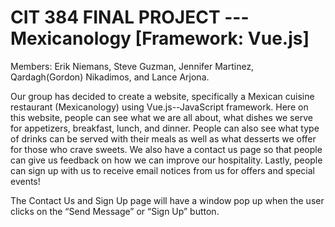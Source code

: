 # CIT 384 FINAL PROJECT --- Mexicanology [Framework: Vue.js]

Members: Erik Niemans, Steve Guzman, Jennifer Martinez, Qardagh(Gordon) Nikadimos, and Lance Arjona.

Our group has decided to create a website, specifically a Mexican cuisine restaurant (Mexicanology) using Vue.js--JavaScript framework. Here on this website, people can see what we are all about, what dishes we serve for appetizers, breakfast, lunch, and dinner. People can also see what type of drinks can be served with their meals as well as what desserts we offer for those who crave sweets. We also have a contact us page so that people can give us feedback on how we can improve our hospitality. Lastly, people can sign up with us to receive email notices from us for offers and special events!

The Contact Us and Sign Up page will have a window pop up when the user clicks on the “Send Message” or “Sign Up” button.
